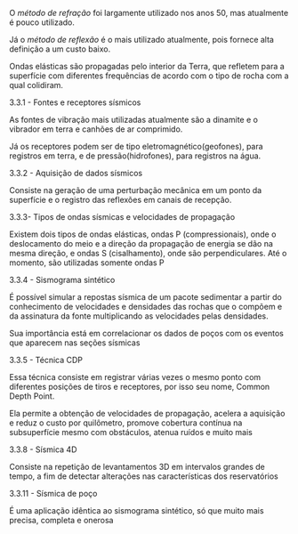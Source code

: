 O *método de refração* foi largamente utilizado nos anos 50, mas atualmente é pouco utilizado.

Já o *método de reflexão* é o mais utilizado atualmente, pois fornece alta definição a um custo baixo. 

Ondas elásticas são propagadas pelo interior da Terra, que refletem para a superfície com diferentes frequências de acordo com o tipo de rocha com a qual colidiram.


3.3.1 - Fontes e receptores sísmicos

As fontes de vibração mais utilizadas atualmente são a dinamite e o vibrador em terra e canhões de ar comprimido.

Já os receptores podem ser de tipo eletromagnético(geofones), para registros em terra, e de pressão(hidrofones), para registros na água.

3.3.2 - Aquisição de dados sísmicos

Consiste na geração de uma perturbação mecânica em um ponto da superfície e o registro das reflexões em canais de recepção.

3.3.3- Tipos de ondas sísmicas e velocidades de propagação

Existem  dois tipos de ondas elásticas, ondas P (compressionais), onde o deslocamento do meio e a direção da propagação de energia se dão na mesma direção, e ondas S (cisalhamento), onde são perpendiculares. Até o momento, são utilizadas somente ondas P

3.3.4 - Sismograma sintético

É possível simular a repostas sísmica de um pacote sedimentar a partir do conhecimento de velocidades e densidades das rochas que o compõem e da assinatura da fonte multiplicando as velocidades pelas densidades.

Sua importância está em correlacionar os dados de poços com os eventos que aparecem nas seções sísmicas

3.3.5 - Técnica CDP 

Essa técnica consiste em registrar várias vezes o mesmo ponto com diferentes posições de tiros e receptores, por isso seu nome, Common Depth Point.

Ela permite a obtenção de velocidades de propagação, acelera a aquisição e reduz o custo por quilômetro, promove cobertura contínua na subsuperfície mesmo com obstáculos, atenua ruídos e muito mais

3.3.8 - Sísmica 4D 

Consiste na repetição de levantamentos 3D em intervalos grandes de tempo, a fim de detectar alterações nas características dos reservatórios

3.3.11 - Sísmica de poço

É uma aplicação idêntica ao sismograma sintético, só que muito mais precisa, completa e onerosa